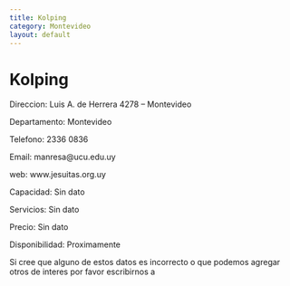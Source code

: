 ```yaml
---
title: Kolping
category: Montevideo
layout: default
---
```


<h1>Kolping</h1>


<p> Direccion: Luis A. de Herrera 4278 – Montevideo </p>
<p>Departamento: Montevideo</p>
<p>Telefono: 2336 0836 </p>
<p>Email: manresa@ucu.edu.uy</p>
<p>web: www.jesuitas.org.uy</p>
<p>Capacidad: Sin dato</p>
<p>Servicios: Sin dato</p>
<p>Precio: Sin dato</p>
<p>Disponibilidad: Proximamente </p>


<p>Si cree que alguno de estos datos es incorrecto o que podemos agregar otros de interes por favor escribirnos a </p>
